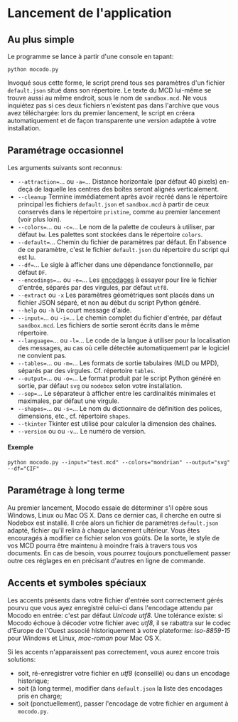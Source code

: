 # Lancement de l'application #

## Au plus simple ##

Le programme se lance à partir d'une console en tapant:

```
python mocodo.py
```

Invoqué sous cette forme, le script prend tous ses paramètres d'un fichier `default.json` situé dans son répertoire. Le texte du MCD lui-même se trouve aussi au même endroit, sous le nom de `sandbox.mcd`. Ne vous inquiétez pas si ces deux fichiers n'existent pas dans l'archive que vous avez téléchargée: lors du premier lancement, le script en créera automatiquement et de façon transparente une version adaptée à votre installation.

## Paramétrage occasionnel ##

Les arguments suivants sont reconnus:

  * `--attraction=`... ou `-a=`...
Distance horizontale (par défaut 40 pixels) en-deçà de laquelle les centres des boîtes seront alignés verticalement.
  * `--cleanup`
Termine immédiatement après avoir recréé dans le répertoire principal les fichiers `default.json` et `sandbox.mcd` à partir de ceux conservés dans le répertoire `pristine`, comme au premier lancement (voir plus loin).
  * `--colors=`... ou `-c=`...
Le nom de la palette de couleurs à utiliser, par défaut `bw`. Les palettes sont stockées dans le répertoire `colors`.
  * `--default=`...
Chemin du fichier de paramètres par défaut. En l'absence de ce paramètre, c'est le fichier `default.json` du répertoire du script qui est lu.
  * `--df=`...
Le sigle à afficher dans une dépendance fonctionnelle, par défaut `DF`.
  * `--encodings=`... ou `-e=`...
Les [encodages](http://docs.python.org/library/codecs.html#standard-encodings) à essayer pour lire le fichier d'entrée, séparés par des virgules, par défaut `utf8`.
  * `--extract` ou `-x`
Les paramètres géométriques sont placés dans un fichier JSON séparé, et non au début du script Python généré.
  * `--help` ou `-h`
Un court message d'aide.
  * `--input=`... ou `-i=`...
Le chemin complet du fichier d'entrée, par défaut `sandbox.mcd`. Les fichiers de sortie seront écrits dans le même répertoire.
  * `--language=`... ou `-l=`...
Le code de la langue à utiliser pour la localisation des messages, au cas où celle détectée automatiquement par le logiciel ne convient pas.
  * `--tables=`... ou `-m=`...
Les formats de sortie tabulaires (MLD ou MPD), séparés par des virgules. Cf. répertoire `tables`.
  * `--output=`... ou `-o=`...
Le format produit par le script Python généré en sortie, par défaut `svg` ou `nodebox` selon votre installation.
  * `--sep=`...
Le séparateur à afficher entre les cardinalités minimales et maximales, par défaut une virgule.
  * `--shapes=`... ou `-s=`...
Le nom du dictionnaire de définition des polices, dimensions, etc., cf. répertoire `shapes`.
  * `--tkinter`
Tkinter est utilisé pour calculer la dimension des chaînes.
  * `--version` ou  ou `-v`...
Le numéro de version.

#### Exemple ####

```
python mocodo.py --input="test.mcd" --colors="mondrian" --output="svg" --df="CIF"
```

## Paramétrage à long terme ##

Au premier lancement, Mocodo essaie de déterminer s'il opère sous Windows, Linux ou Mac OS X. Dans ce dernier cas, il cherche en outre si Nodebox est installé. Il crée alors un fichier de paramètres `default.json` adapté, fichier qu'il relira à chaque lancement ultérieur. Vous êtes encouragés à modifier ce fichier selon vos goûts. De la sorte, le style de vos MCD pourra être maintenu à moindre frais à travers tous vos documents. En cas de besoin, vous pourrez toujours ponctuellement passer outre ces réglages en en précisant d'autres en ligne de commande.

## Accents et symboles spéciaux ##

Les accents présents dans votre fichier d'entrée sont correctement gérés pourvu que vous ayez enregistré celui-ci dans l'encodage attendu par Mocodo en entrée: c'est par défaut _Unicode utf8_. Une tolérance existe: si Mocodo échoue à décoder votre fichier avec _utf8_, il se rabattra sur le codec d'Europe de l'Ouest associé historiquement à votre plateforme: _iso-8859-15_ pour Windows et Linux, _mac-roman_ pour Mac OS X.

Si les accents n'apparaissent pas correctement, vous aurez encore trois solutions:

  * soit, ré-enregistrer votre fichier en _utf8_ (conseillé) ou dans un encodage historique;
  * soit (à long terme), modifier dans `default.json` la liste des encodages pris en charge;
  * soit (ponctuellement), passer l'encodage de votre fichier en argument à `mocodo.py`.